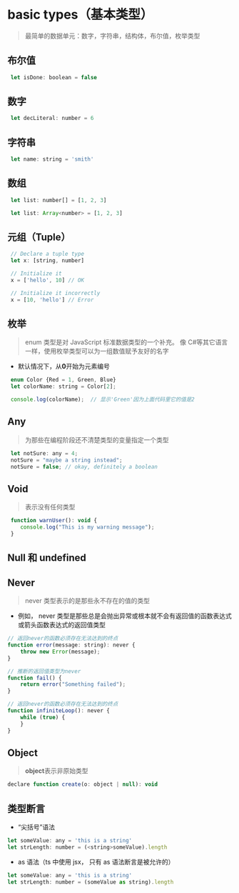 # basic types（基本类型）

> 最简单的数据单元：数字，字符串，结构体，布尔值，枚举类型

## 布尔值

```JavaScript
 let isDone: boolean = false
```

## 数字

```JavaScript
 let decLiteral: number = 6
```

## 字符串

```JavaScript
 let name: string = 'smith'
```

## 数组

```JavaScript
 let list: number[] = [1, 2, 3]

 let list: Array<number> = [1, 2, 3]
```

## 元组（Tuple）

```JavaScript
 // Declare a tuple type
 let x: [string, number]

 // Initialize it
 x = ['hello', 10] // OK

 // Initialize it incorrectly
 x = [10, 'hello'] // Error
```

## 枚举

> enum 类型是对 JavaScript 标准数据类型的一个补充。 像 C#等其它语言一样，使用枚举类型可以为一组数值赋予友好的名字

- 默认情况下，从**0**开始为元素编号

```JavaScript
 enum Color {Red = 1, Green, Blue}
 let colorName: string = Color[2];

 console.log(colorName);  // 显示'Green'因为上面代码里它的值是2
```

## Any

> 为那些在编程阶段还不清楚类型的变量指定一个类型

```JavaScript
 let notSure: any = 4;
 notSure = "maybe a string instead";
 notSure = false; // okay, definitely a boolean
```

## Void

> 表示没有任何类型

```JavaScript
 function warnUser(): void {
    console.log("This is my warning message");
 }
```

## Null 和 undefined

## Never

> never 类型表示的是那些永不存在的值的类型

- 例如， never 类型是那些总是会抛出异常或根本就不会有返回值的函数表达式或箭头函数表达式的返回值类型

```JavaScript
// 返回never的函数必须存在无法达到的终点
function error(message: string): never {
    throw new Error(message);
}

// 推断的返回值类型为never
function fail() {
    return error("Something failed");
}

// 返回never的函数必须存在无法达到的终点
function infiniteLoop(): never {
    while (true) {
    }
}
```

## Object

> **object**表示非原始类型

```JavaScript
declare function create(o: object | null): void
```

## 类型断言

- “尖括号”语法

```JavaScript
let someValue: any = 'this is a string'
let strLength: number = (<string>someValue).length
```

- as 语法（ts 中使用 jsx， 只有 as 语法断言是被允许的）

```JavaScript
let someValue: any = 'this is a string'
let strLength: number = (someValue as string).length
```
